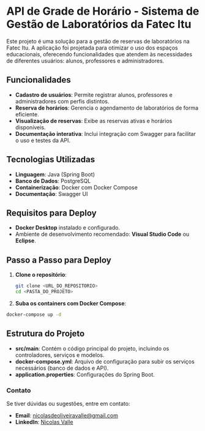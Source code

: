 # API de Grade de Horário - Sistema de Gestão de Laboratórios da Fatec Itu

Este projeto é uma solução para a gestão de reservas de laboratórios na Fatec Itu. A aplicação foi projetada para otimizar o uso dos espaços educacionais, oferecendo funcionalidades que atendem às necessidades de diferentes usuários: alunos, professores e administradores.

## Funcionalidades

- **Cadastro de usuários**: Permite registrar alunos, professores e administradores com perfis distintos.
- **Reserva de horários**: Gerencia o agendamento de laboratórios de forma eficiente.
- **Visualização de reservas**: Exibe as reservas ativas e horários disponíveis.
- **Documentação interativa**: Inclui integração com Swagger para facilitar o uso e testes da API.

## Tecnologias Utilizadas

- **Linguagem**: Java (Spring Boot)
- **Banco de Dados**: PostgreSQL
- **Containerização**: Docker com Docker Compose
- **Documentação**: Swagger UI

## Requisitos para Deploy

- **Docker Desktop** instalado e configurado.
- Ambiente de desenvolvimento recomendado: **Visual Studio Code** ou **Eclipse**.

## Passo a Passo para Deploy

1. **Clone o repositório**:
   ```bash
   git clone <URL_DO_REPOSITORIO>
   cd <PASTA_DO_PROJETO>
   ```
2. **Suba os containers com Docker Compose**:

  ```bash
  docker-compose up -d
  ```

## Estrutura do Projeto

- **src/main**: Contém o código principal do projeto, incluindo os controladores, serviços e modelos.
- **docker-compose.yml**: Arquivo de configuração para subir os serviços necessários (banco de dados e API).
- **application.properties**: Configurações do Spring Boot.

### Contato

Se tiver dúvidas ou sugestões, entre em contato:

- **Email**: [nicolasdeoliveiravalle@gmail.com](mailto:nicolasdeoliveiravalle@gmail.com)  
- **LinkedIn**: [Nicolas Valle](www.linkedin.com/in/nicolas-valle-620b29219)
